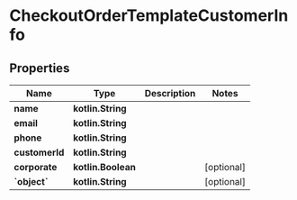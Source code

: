 
# CheckoutOrderTemplateCustomerInfo

## Properties
Name | Type | Description | Notes
------------ | ------------- | ------------- | -------------
**name** | **kotlin.String** |  | 
**email** | **kotlin.String** |  | 
**phone** | **kotlin.String** |  | 
**customerId** | **kotlin.String** |  | 
**corporate** | **kotlin.Boolean** |  |  [optional]
**&#x60;object&#x60;** | **kotlin.String** |  |  [optional]



